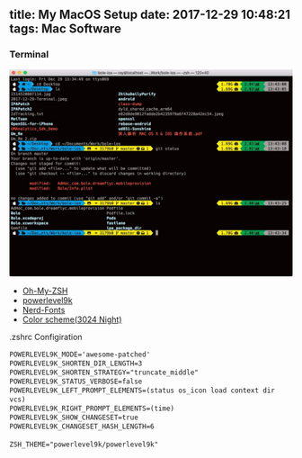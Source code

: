 title: My MacOS Setup
date: 2017-12-29 10:48:21
tags: Mac Software
---

### Terminal

![My Terminal Setup](/assets/blogImg/2017-12-29-Terminal.jpeg)

* [Oh-My-ZSH](http://ohmyz.sh/)
* [powerlevel9k](https://github.com/bhilburn/powerlevel9k)
* [Nerd-Fonts](https://github.com/ryanoasis/nerd-fonts)
* [Color scheme(3024 Night)](https://github.com/lysyi3m/osx-terminal-themes)

.zshrc Configiration

```
POWERLEVEL9K_MODE='awesome-patched'
POWERLEVEL9K_SHORTEN_DIR_LENGTH=3
POWERLEVEL9K_SHORTEN_STRATEGY="truncate_middle"
POWERLEVEL9K_STATUS_VERBOSE=false
POWERLEVEL9K_LEFT_PROMPT_ELEMENTS=(status os_icon load context dir vcs)
POWERLEVEL9K_RIGHT_PROMPT_ELEMENTS=(time)
POWERLEVEL9K_SHOW_CHANGESET=true
POWERLEVEL9K_CHANGESET_HASH_LENGTH=6

ZSH_THEME="powerlevel9k/powerlevel9k"
```
